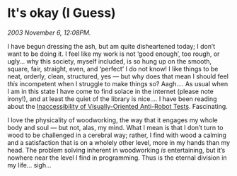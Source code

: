 It's okay (I Guess)
===================

*2003 November 6, 12:08PM.*

I have begun dressing the ash, but am quite disheartened today; I don&#8217;t want to be doing it.
I feel like my work is not &#8216;good enough&#8217;, too rough, or ugly&#8230;
why this society, myself included, is so hung up on the smooth, square, fair, straight, even,
and &#8216;perfect&#8217; I do not know! I like things to be neat, orderly, clean, structured,
yes — but why does that mean I should feel _this_ incompetent when I struggle to make things so?
Aagh&#8230;. As usual when I am in this state I have come to find solace in the internet (please note irony!),
and at least the quiet of the library is nice&#8230;.
I have been reading about the
[Inaccessibility of Visually-Oriented Anti-Robot Tests](http://www.w3.org/TR/2003/WD-turingtest-20031105/).
Fascinating.

I love the physicality of woodworking, the way that it engages my whole body and soul &#8212;
but not, alas, my mind. What I mean is that I don&#8217;t turn to wood to be challenged in a cerebral way;
rather, I find with wood a calming and a satisfaction that is on a wholely other level,
more in my hands than my head. The problem solving inherent in woodworking _is_ entertaining,
but it&#8217;s nowhere near the level I find in programming.
Thus is the eternal division in my life&#8230; sigh&#8230;
